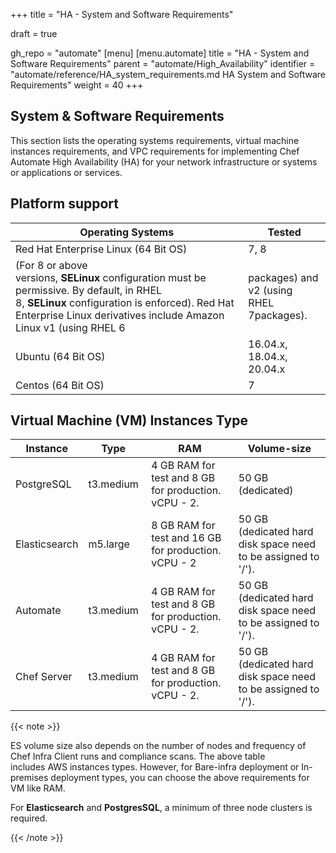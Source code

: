 +++
title = "HA - System and Software Requirements"

draft = true

gh_repo = "automate"
[menu]
  [menu.automate]
    title = "HA - System and Software Requirements"
    parent = "automate/High_Availability"
    identifier = "automate/reference/HA_system_requirements.md HA System and Software Requirements"
    weight = 40
+++

## System & Software Requirements

This section lists the operating systems requirements, virtual machine instances requirements, and VPC requirements for implementing Chef Automate High Availability (HA) for your network infrastructure or systems or applications or services.

## Platform support


| Operating Systems | Tested |
|----|---|
| Red Hat Enterprise Linux (64 Bit OS)  | 7, 8
(For 8 or above versions, **SELinux** configuration must be permissive. By default, in RHEL 8, **SELinux** configuration is enforced). Red Hat Enterprise Linux derivatives include Amazon Linux v1 (using RHEL 6 |packages) and v2 (using RHEL 7packages). |
| Ubuntu (64 Bit OS) | 16.04.x, 18.04.x, 20.04.x |
| Centos (64 Bit OS) | 7 |

## Virtual Machine (VM) Instances Type

| Instance | Type | RAM | Volume-size |
|--------|----|---|-----------|
| PostgreSQL | t3.medium | 4 GB RAM for test and 8 GB for production. vCPU - 2. | 50 GB (dedicated)| hard disk space need to be assigned assigned to '/')|
| Elasticsearch | m5.large | 8 GB RAM for test and 16 GB for production. vCPU - 2 | 50 GB (dedicated hard disk space need to be assigned to '/'). |
| Automate | t3.medium | 4 GB RAM for test and 8 GB for production. vCPU - 2. | 50 GB (dedicated hard disk space need to be assigned to '/'). |
| Chef Server  | t3.medium  | 4 GB RAM for test and 8 GB for production. vCPU - 2. | 50 GB (dedicated hard disk space need to be assigned to '/').|

{{< note >}}

ES volume size also depends on the number of nodes and frequency of Chef Infra Client runs and compliance scans. The above table includes AWS instances types. However, for Bare-infra deployment or In-premises deployment types, you can choose the above requirements for VM like RAM.

For **Elasticsearch** and **PostgresSQL**, a minimum of three node clusters is required.

{{< /note >}}
